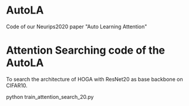# AutoLA
Code of our Neurips2020 paper "Auto Learning Attention"

# Attention Searching code of the AutoLA

To search the architecture of HOGA with ResNet20 as base backbone on CIFAR10.

python train_attention_search_20.py
